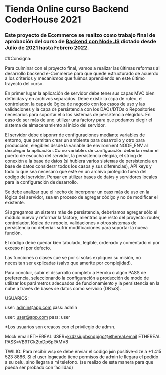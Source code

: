 # Tienda Online curso Backend CoderHouse 2021 

### Este proyecto de Ecommerce se realizo como trabajo final de aprobación del curso de [Backend con Node JS](https://nodejs.org/es/) dictado desde Julio de 2021 hasta Febrero 2022.

##Consigna: 

Para culminar con el proyecto final, vamos a realizar las últimas reformas al desarrollo backend e-Commerce para que quede estructurado de acuerdo a los criterios y mecanismos que fuimos aprendiendo en este último trayecto del curso.

En primer lugar la aplicación de servidor debe tener sus capas MVC bien definidas y en archivos separados. Debe existir la capa de ruteo, el controlador, la capa de lógica de negocio con los casos de uso y las validaciones y la capa de persistencia con los DAOs/DTOs o Repositories necesarios para soportar el o los sistemas de persistencia elegidos. En caso de ser más de uno, utilizar una factory para que podamos elegir el sistema de almacenamiento al inicio del servidor.

El servidor debe disponer de configuraciones mediante variables de entorno, que permitan crear un ambiente para desarrollo y otro para producción, elegibles desde la variable de environment NODE_ENV al desplegar la aplicación. Como variables de configuración deberían estar el puerto de escucha del servidor, la persistencia elegida, el string de conexión a la base de datos (si hubiera varios sistemas de persistencia en base de datos considerar todos los casos y sus diferencias), API keys y todo lo que sea necesario que esté en un archivo protegido fuera del código del servidor. Pensar en utilizar bases de datos y servidores locales para la configuración de desarrollo.

Se debe analizar que el hecho de incorporar un caso más de uso en la lógica del servidor, sea un proceso de agregar código y no de modificar el existente.

Si agregamos un sistema más de persistencia, deberíamos agregar sólo el módulo nuevo y reformar la factory, mientras que resto del proyecto: router, controlador, lógica de negocio, validaciones y otros sistemas de persistencia no deberían sufrir modificaciones para soportar la nueva función.

El código debe quedar bien tabulado, legible, ordenado y comentado ni por exceso ni por defecto.

Las funciones o clases que se por sí solas expliquen su misión, no necesitan ser explicadas (salvo que amerite por complejidad).

Para concluir, subir el desarrollo completo a Heroku o algún PASS de preferencia, seleccionando la configuración a producción de modo de utilizar los parámetros adecuados de funcionamiento y la persistencia en la nube a través de bases de datos como servicio (DBaaS).


USUARIOS:

user: admin@app.com
pass: admin

user: user@app.com
pass: user

*Los usuarios son creados con el privilegio de admin.

Mock email
ETHEREAL USER=kr4zsiupbsndpjgc@ethereal.email
ETHEREAL PASS=VB9TCk2tnDp6pPAMV8

TWILIO:
Para recibir wsp se debe enviar el codigo join positive-size a +1 415 523 8886. Si el user logueado tiene permisos de admin le llegara el pedido a su celu, sino llegara a mi telefono. (se realizo de esta manera para que pueda ser probado con facilidad)